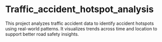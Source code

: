 # Traffic_accident_hotspot_analysis
This project analyzes traffic accident data to identify accident hotspots using real-world patterns. It visualizes trends across time and location to support better road safety insights.
